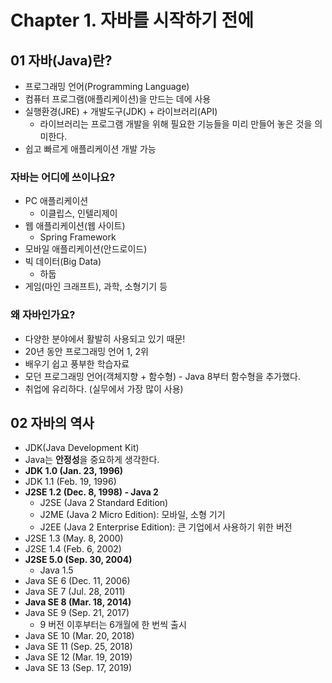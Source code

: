 # Chapter 1. 자바를 시작하기 전에
## 01 자바(Java)란?
- 프로그래밍 언어(Programming Language)
- 컴퓨터 프로그램(애플리케이션)을 만드는 데에 사용
- 실행환경(JRE) + 개발도구(JDK) + 라이브러리(API)
    - 라이브러리는 프로그램 개발을 위해 필요한 기능들을 미리 만들어 놓은 것을 의미한다.
- 쉽고 빠르게 애플리케이션 개발 가능

### 자바는 어디에 쓰이나요?

- PC 애플리케이션
    - 이클립스, 인텔리제이
- 웹 애플리케이션(웹 사이트)
    - Spring Framework
- 모바일 애플리케이션(안드로이드)
- 빅 데이터(Big Data)
    - 하둡
- 게임(마인 크래프트), 과학, 소형기기 등

### 왜 자바인가요?

- 다양한 분야에서 활발히 사용되고 있기 때문!
- 20년 동안 프로그래밍 언어 1, 2위
- 배우기 쉽고 풍부한 학습자료
- 모던 프로그래밍 언어(객체지향 + 함수형) - Java 8부터 함수형을 추가했다.
- 취업에 유리하다. (실무에서 가장 많이 사용)


## 02 자바의 역사
- JDK(Java Development Kit)
- Java는 **안정성**을 중요하게 생각한다.
- **JDK 1.0 (Jan. 23, 1996)**
- JDK 1.1 (Feb. 19, 1996)
- **J2SE 1.2 (Dec. 8, 1998) - Java 2**
    - J2SE (Java 2 Standard Edition)
    - J2ME (Java 2 Micro Edition): 모바일, 소형 기기
    - J2EE (Java 2 Enterprise Edition): 큰 기업에서 사용하기 위한 버전
- J2SE 1.3 (May. 8, 2000)
- J2SE 1.4 (Feb. 6, 2002)
- **J2SE 5.0 (Sep. 30, 2004)**
    - Java 1.5
- Java SE 6 (Dec. 11, 2006)
- Java SE 7 (Jul. 28, 2011)
- **Java SE 8 (Mar. 18, 2014)**
- Java SE 9 (Sep. 21, 2017)
    - 9 버전 이후부터는 6개월에 한 번씩 출시
- Java SE 10 (Mar. 20, 2018)
- Java SE 11 (Sep. 25, 2018)
- Java SE 12 (Mar. 19, 2019)
- Java SE 13 (Sep. 17, 2019)
